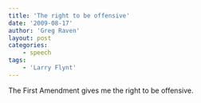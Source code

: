 ```yaml
---
title: 'The right to be offensive'
date: '2009-08-17'
author: 'Greg Raven'
layout: post
categories:
    - speech
tags:
    - 'Larry Flynt'
---
```


The First Amendment gives me the right to be offensive.